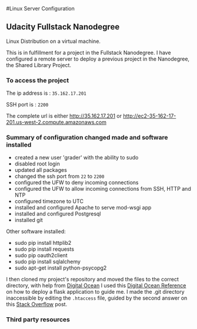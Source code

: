 #Linux Server Configuration 
## Udacity Fullstack Nanodegree

Linux Distribution on a virtual machine. 

This is in fulfillment for a project in the Fullstack Nanodegree. I have configured a remote server to deploy a previous project in the Nanodegree, the Shared Library Project.

### To access the project

The ip address is : `35.162.17.201`

SSH port is : `2200`

The complete url is either http://35.162.17.201 or http://ec2-35-162-17-201.us-west-2.compute.amazonaws.com

### Summary of configuration changed made and software installed

* created a new user 'grader' with the ability to sudo
* disabled root login
* updated all packages
* changed the ssh port from `22` to `2200`
* configured the UFW to deny incoming connections
* configured the UFW to allow incoming connections from SSH, HTTP and NTP
* configured timezone to UTC
* installed and configured Apache to serve mod-wsgi app
* installed and configured Postgresql
* installed git

Other software installed:
* sudo pip install httplib2
* sudo pip install requests
* sudo pip oauth2client
* sudo pip install sqlalchemy
* sudo apt-get install python-psycopg2

I then cloned my project's repository and moved the files to the correct directory, with help from [Digital Ocean][1]
I used this [Digital Ocean Reference][2] on how to deploy a flask application to guide me. 
I made the .git directory inaccessible by editing the `.htaccess` file, guided by the second answer on this [Stack Overflow][3] post.


### Third party resources

[1]: https://www.digitalocean.com/community/tutorials/how-to-install-git-on-ubuntu-14-04#how-to-set-up-git 
[2]: https://www.digitalocean.com/community/tutorials/how-to-deploy-a-flask-application-on-an-ubuntu-vps
[3]: http://stackoverflow.com/questions/6142437/make-git-directory-web-inaccessible
